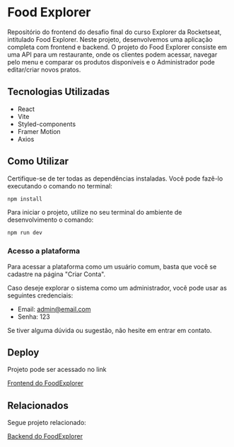 # Food Explorer

Repositório do frontend do desafio final do curso Explorer da Rocketseat, intitulado Food Explorer. Neste projeto, desenvolvemos uma aplicação completa com frontend e backend. O projeto do Food Explorer consiste em uma API para um restaurante, onde os clientes podem acessar, navegar pelo menu e comparar os produtos disponíveis e o Administrador pode editar/criar novos pratos.


## Tecnologias Utilizadas

- React
- Vite
- Styled-components
- Framer Motion
- Axios

## Como Utilizar

Certifique-se de ter todas as dependências instaladas. Você pode fazê-lo executando o comando no terminal:

```bash
npm install
```

Para iniciar o projeto, utilize no seu terminal do ambiente de desenvolvimento o comando:
```bash
npm run dev
```

### Acesso a plataforma
Para acessar a plataforma como um usuário comum, basta que você se cadastre na página "Criar Conta".

Caso deseje explorar o sistema como um administrador, você pode usar as seguintes credenciais:

* Email: admin@email.com
* Senha: 123

Se tiver alguma dúvida ou sugestão, não hesite em entrar em contato.
## Deploy

Projeto pode ser acessado no link

[Frontend do FoodExplorer](https://github.com/matiassingers/awesome-readme)


## Relacionados

Segue projeto relacionado:

[Backend do FoodExplorer](https://github.com/raoliveira/backend-foodexplorer/tree/main)
